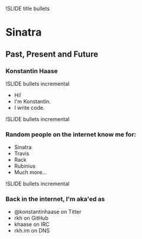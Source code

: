 !SLIDE title bullets
# Sinatra #

## Past, Present and Future ##

### Konstantin Haase ###

!SLIDE bullets incremental

* Hi!
* I'm Konstantin.
* I write code.

!SLIDE bullets incremental

### Random people on the internet know me for:

* Sinatra
* Travis
* Rack
* Rubinius
* Much more...

!SLIDE bullets incremental

### Back in the internet, I'm aka'ed as

* @konstantinhaase on Titter
* rkh on GitHub
* khaase on IRC
* rkh.im on DNS


